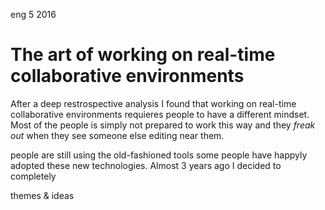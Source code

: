 <permalink>eng</permalink>
<month>5</month>
<year>2016</year>

# The art of working on real-time collaborative environments

After a deep restrospective analysis I found that working on real-time collaborative environments requieres people to have a different mindset. Most of the people is simply not prepared to work this way and they *freak out* when they see someone else editing near them.

<hidden>people are still using the old-fashioned tools some people have happyly adopted these new technologies. Almost 3 years ago I decided to completely </hidden>

<hidden>themes & ideas</hidden>

